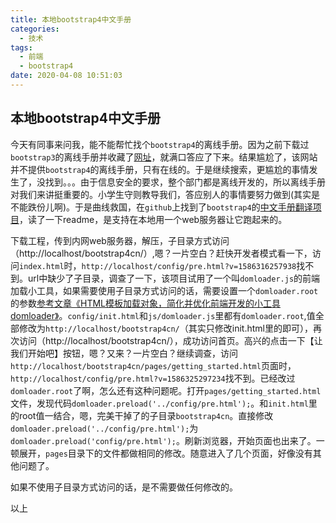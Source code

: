 ```yaml
---
title: 本地bootstrap4中文手册
categories:
  - 技术
tags:
  - 前端
  - bootstrap4
date: 2020-04-08 10:51:03
---
```


## 本地bootstrap4中文手册

今天有同事来问我，能不能帮忙找个`bootstrap4`的离线手册。因为之前下载过`bootstrap3`的离线手册并收藏了[网址](https://www.bootcss.com/)，就满口答应了下来。结果尴尬了，该网站并不提供`bootstrap4`的离线手册，只有在线的。于是继续搜索，更尴尬的事情发生了，没找到。。。由于信息安全的要求，整个部门都是离线开发的，所以离线手册对我们来讲挺重要的。小学生守则教导我们，答应别人的事情要努力做到(其实是不能跌份儿啊)。于是曲线救国，在`github`上找到了`bootstrap4`的[中文手册翻译项目](https://github.com/tmplink/bootstrap4_chinese)，读了一下readme，是支持在本地用一个web服务器让它跑起来的。

下载工程，传到内网web服务器，解压，子目录方式访问（http://localhost/bootstrap4cn/）,嗯？一片空白？赶快开发者模式看一下，访问`index.html`时，`http://localhost/config/pre.html?v=1586316257938`找不到。url中缺少了子目录，调查了一下，该项目试用了一个叫`domloader.js`的前端加载小工具，如果需要使用子目录方式访问的话，需要设置一个`domloader.root`的参数[参考文章《HTML模板加载对象，简化并优化前端开发的小工具domloader》](https://www.anspoon.com/domloader-3444.html)。`config/init.html`和`js/domloader.js`里都有`domloader.root`,值全部修改为`http://localhost/bootstrap4cn/`（其实只修改init.html里的即可），再次访问（http://localhost/bootstrap4cn/），成功访问首页。高兴的点击一下【让我们开始吧】按钮，嗯？又来？一片空白？继续调查，访问`http://localhost/bootstrap4cn/pages/getting_started.html`页面时，`http://localhost/config/pre.html?v=1586325297234`找不到。已经改过`domloader.root`了啊，怎么还有这种问题呢。打开`pages/getting_started.html`文件，发现代码`domloader.preload('../config/pre.html');`。和`init.html`里的root值一结合，嗯，完美干掉了的子目录`bootstrap4cn`。直接修改`domloader.preload('../config/pre.html');`为`domloader.preload('config/pre.html');`。刷新浏览器，开始页面也出来了。一顿展开，`pages`目录下的文件都做相同的修改。随意进入了几个页面，好像没有其他问题了。

如果不使用子目录方式访问的话，是不需要做任何修改的。

以上
